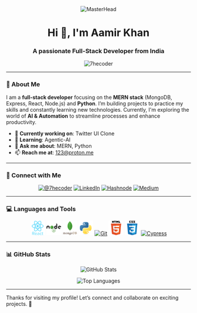 <div align="center">
    <img src="https://camo.githubusercontent.com/9cad5b3dc83f24418dfc6a1d2df863fa9bf00cfcb778e260683c166f25ffb398/68747470733a2f2f706e672e706e67747265652e636f6d2f7468756d625f6261636b2f66683236302f6261636b67726f756e642f32303233313030342f706e67747265652d612d636f6e6365707475616c2d696c6c757374726174696f6e2d6f662d7765622d64657369676e2d646576656c6f706d656e742d616e642d73656f2d6f7074696d697a6174696f6e2d696e2d696d6167655f31333538343934342e706e67" alt="MasterHead" style="max-width: 100%;">
</div>

<h1 align="center">Hi 👋, I'm Aamir Khan</h1>
<h3 align="center">A passionate Full-Stack Developer from India</h3>

<p align="center">
    <img src="https://komarev.com/ghpvc/?username=7hecoder&label=Profile%20views&color=0e75b6&style=flat" alt="7hecoder" />
</p>

---

### 🚀 About Me
I am a **full-stack developer** focusing on the **MERN stack** (MongoDB, Express, React, Node.js) and **Python**. I’m building projects to practice my skills and constantly learning new technologies. Currently, I'm exploring the world of **AI & Automation** to streamline processes and enhance productivity.

- 🔭 **Currently working on**: Twitter UI Clone
- 🌱 **Learning**: Agentic-AI
- 💬 **Ask me about**: MERN, Python
- 📫 **Reach me at**: [123@proton.me](mailto:123@proton.me)

---

### 🔗 Connect with Me
<p align="center">
    <a href="https://twitter.com/@7hecoder" target="blank"><img src="https://img.shields.io/twitter/follow/7hecoder?logo=twitter&style=for-the-badge" alt="@7hecoder" /></a>
    <a href="https://linkedin.com/in/@7hecoder" target="blank"><img src="https://img.shields.io/badge/LinkedIn-blue?logo=linkedin&style=for-the-badge" alt="LinkedIn" /></a>
    <a href="https://hashnode.com/@7hecoder" target="blank"><img src="https://img.shields.io/badge/Hashnode-green?logo=hashnode&style=for-the-badge" alt="Hashnode" /></a>
    <a href="https://medium.com/@7hecoder" target="blank"><img src="https://img.shields.io/badge/Medium-black?logo=medium&style=for-the-badge" alt="Medium" /></a>
</p>

---

### 💻 Languages and Tools
<p align="center">
    <a href="https://reactjs.org/" target="_blank" rel="noreferrer"><img src="https://raw.githubusercontent.com/devicons/devicon/master/icons/react/react-original-wordmark.svg" alt="React" width="40" height="40" /></a>
    <a href="https://nodejs.org" target="_blank" rel="noreferrer"><img src="https://raw.githubusercontent.com/devicons/devicon/master/icons/nodejs/nodejs-original-wordmark.svg" alt="Node.js" width="40" height="40" /></a>
    <a href="https://www.mongodb.com/" target="_blank" rel="noreferrer"><img src="https://raw.githubusercontent.com/devicons/devicon/master/icons/mongodb/mongodb-original-wordmark.svg" alt="MongoDB" width="40" height="40" /></a>
    <a href="https://www.python.org" target="_blank" rel="noreferrer"><img src="https://raw.githubusercontent.com/devicons/devicon/master/icons/python/python-original.svg" alt="Python" width="40" height="40" /></a>
    <a href="https://git-scm.com/" target="_blank" rel="noreferrer"><img src="https://www.vectorlogo.zone/logos/git-scm/git-scm-icon.svg" alt="Git" width="40" height="40" /></a>
    <a href="https://www.w3.org/html/" target="_blank" rel="noreferrer"><img src="https://raw.githubusercontent.com/devicons/devicon/master/icons/html5/html5-original-wordmark.svg" alt="HTML" width="40" height="40" /></a>
    <a href="https://www.w3schools.com/css/" target="_blank" rel="noreferrer"><img src="https://raw.githubusercontent.com/devicons/devicon/master/icons/css3/css3-original-wordmark.svg" alt="CSS" width="40" height="40" /></a>
    <a href="https://www.cypress.io" target="_blank" rel="noreferrer"><img src="https://raw.githubusercontent.com/simple-icons/simple-icons/6e46ec1fc23b60c8fd0d2f2ff46db82e16dbd75f/icons/cypress.svg" alt="Cypress" width="40" height="40" /></a>
</p>

---

### 📊 GitHub Stats
<p align="center">
    <img src="https://github-readme-stats.vercel.app/api?username=7hecoder&show_icons=true&hide_title=true&count_private=true&hide=prs&theme=radical" alt="GitHub Stats" />
</p>

<p align="center">
    <img src="https://github-readme-stats.vercel.app/api/top-langs?username=7hecoder&show_icons=true&locale=en&layout=compact&theme=radical" alt="Top Languages" />
</p>

---

Thanks for visiting my profile! Let’s connect and collaborate on exciting projects. 🚀
